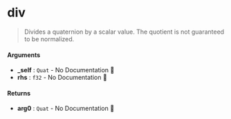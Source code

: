# div

>  Divides a quaternion by a scalar value.
>  The quotient is not guaranteed to be normalized.

#### Arguments

- **\_self** : `Quat` \- No Documentation 🚧
- **rhs** : `f32` \- No Documentation 🚧

#### Returns

- **arg0** : `Quat` \- No Documentation 🚧